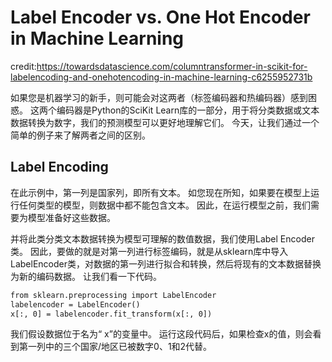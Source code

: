 # Label Encoder vs. One Hot Encoder in Machine Learning

credit:https://towardsdatascience.com/columntransformer-in-scikit-for-labelencoding-and-onehotencoding-in-machine-learning-c6255952731b

如果您是机器学习的新手，则可能会对这两者（标签编码器和热编码器）感到困惑。 这两个编码器是Python的SciKit Learn库的一部分，用于将分类数据或文本数据转换为数字，我们的预测模型可以更好地理解它们。 今天，让我们通过一个简单的例子来了解两者之间的区别。

## Label Encoding


在此示例中，第一列是国家列，即所有文本。 如您现在所知，如果要在模型上运行任何类型的模型，则数据中都不能包含文本。 因此，在运行模型之前，我们需要为模型准备好这些数据。

并将此类分类文本数据转换为模型可理解的数值数据，我们使用Label Encoder类。 因此，要做的就是对第一列进行标签编码，就是从sklearn库中导入LabelEncoder类，对数据的第一列进行拟合和转换，然后将现有的文本数据替换为新的编码数据。 让我们看一下代码。

```html
from sklearn.preprocessing import LabelEncoder
labelencoder = LabelEncoder()
x[:, 0] = labelencoder.fit_transform(x[:, 0])
```

我们假设数据位于名为“ x”的变量中。 运行这段代码后，如果检查x的值，则会看到第一列中的三个国家/地区已被数字0、1和2代替。

